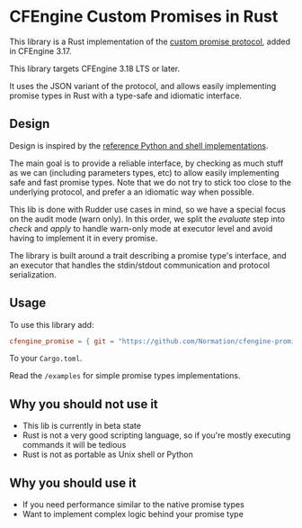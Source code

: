 # CFEngine Custom Promises in Rust

This library is a Rust implementation of the
[custom promise protocol](https://github.com/cfengine/core/blob/master/docs/custom_promise_types/modules.md),
added in CFEngine 3.17.

This library targets CFEngine 3.18 LTS or later.

It uses the JSON variant of the protocol, and allows easily implementing promise types in
Rust with a type-safe and idiomatic interface.

## Design

Design is inspired by the [reference Python and shell implementations](https://github.com/cfengine/core/blob/master/docs/custom_promise_types).

The main goal is to provide a reliable interface, by checking as much stuff as we can
(including parameters types, etc) to allow easily implementing safe and fast promise types.
Note that we do not try to stick too close to the underlying protocol, and prefer a
an idiomatic way when possible.

This lib is done with Rudder use cases in mind, so we have a special focus on the audit mode (warn only).
In this order, we split the *evaluate* step into *check* and *apply*
to handle warn-only mode at executor level and avoid having to implement it in every promise.

The library is built around a trait describing a promise type's interface, and an executor
that handles the stdin/stdout communication and protocol serialization.

## Usage

To use this library add:

```toml
cfengine_promise = { git = "https://github.com/Normation/cfengine-promise-rust" }
```

To your `Cargo.toml`.

Read the `/examples` for simple promise types implementations.

## Why you should not use it

* This lib is currently in beta state
* Rust is not a very good scripting language, so if you're mostly executing commands it will be tedious
* Rust is not as portable as Unix shell or Python

## Why you should use it

* If you need performance similar to the native promise types
* Want to implement complex logic behind your promise type
